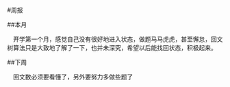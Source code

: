 #周报　　

##本月　　

　开学第一个月，感觉自己没有很好地进入状态，做题马马虎虎，甚至懈怠，回文树算法只是大致地了解了一下，也并未深究，希望以后能找回状态，积极起来。

##下周

　回文数必须要看懂了，另外要努力多做些题了
